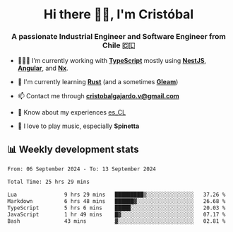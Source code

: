 <h1 align="center">Hi there ✌🏻, I'm Cristóbal</h1>
<h3 align="center">A passionate Industrial Engineer and Software Engineer from Chile 🇨🇱</h3>

- 🧑🏻‍💻 I’m currently working with **[TypeScript](https://www.typescriptlang.org)** mostly using **[NestJS](https://nestjs.com)**, **[Angular](https://angular.io)**, and **[Nx](https://nx.dev)**.

- 🌱 I'm currently learning **[Rust](https://www.rust-lang.org)** (and a sometimes **[Gleam](https://gleam.run/)**)

- 📫 Contact me through **cristobalgajardo.v@gmail.com**

- 📄 Know about my experiences [es_CL](https://bit.ly/cv-cristobal-gajardo)

- 🎸 I love to play music, especially **Spinetta**

## 📊 Weekly development stats

<!--START_SECTION:waka-->

```txt
From: 06 September 2024 - To: 13 September 2024

Total Time: 25 hrs 29 mins

Lua               9 hrs 29 mins   █████████▒░░░░░░░░░░░░░░░   37.26 %
Markdown          6 hrs 48 mins   ██████▓░░░░░░░░░░░░░░░░░░   26.68 %
TypeScript        5 hrs 6 mins    █████░░░░░░░░░░░░░░░░░░░░   20.03 %
JavaScript        1 hr 49 mins    █▓░░░░░░░░░░░░░░░░░░░░░░░   07.17 %
Bash              43 mins         ▓░░░░░░░░░░░░░░░░░░░░░░░░   02.81 %
```

<!--END_SECTION:waka-->
